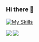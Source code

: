 ### Hi there 👋

[![My Skills](https://skillicons.dev/icons?i=nextjs,react,astro,ts,js,tailwind,sass,html,css,prisma,firebaseta,supabase,gcp,github&perline=6)](https://skillicons.dev)

<!--
**ninomiyadaisuke/ninomiyadaisuke** is a ✨ _special_ ✨ repository because its `README.md` (this file) appears on your GitHub profile.

Here are some ideas to get you started:

- 🔭 I’m currently working on ...
- 🌱 I’m currently learning ...
- 👯 I’m looking to collaborate on ...
- 🤔 I’m looking for help with ...
- 💬 Ask me about ...
- 📫 How to reach me: ...
- 😄 Pronouns: ...
- ⚡ Fun fact: ...
-->
<a href="https://github.com/ninomiyadaisuke">
  <img align="left" src="https://github-readme-stats.vercel.app/api?username=ninomiyadaisuke&count_private=true&show_icons=true" />
</a>
<a href="https://github.com/ninomiyadaisuke">
  <img align="left" src="https://github-readme-stats.vercel.app/api/top-langs/?username=ninomiyadaisuke" />
</a>


